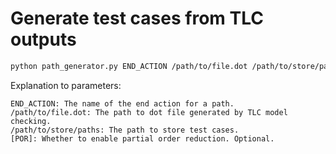 # Generate test cases from TLC outputs
```bash
python path_generator.py END_ACTION /path/to/file.dot /path/to/store/paths [POR]
```
Explanation to parameters:
    
    END_ACTION: The name of the end action for a path.
    /path/to/file.dot: The path to dot file generated by TLC model checking.
    /path/to/store/paths: The path to store test cases.
    [POR]: Whether to enable partial order reduction. Optional.